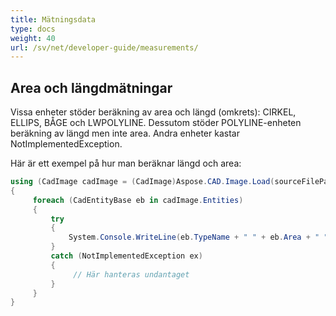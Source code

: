 ```yaml
---
title: Mätningsdata
type: docs
weight: 40
url: /sv/net/developer-guide/measurements/
---
```


## **Area och längdmätningar**

Vissa enheter stöder beräkning av area och längd (omkrets): CIRKEL, ELLIPS, BÅGE och LWPOLYLINE. Dessutom stöder POLYLINE-enheten beräkning av längd men inte area. Andra enheter kastar NotImplementedException.

Här är ett exempel på hur man beräknar längd och area:

```csharp
using (CadImage cadImage = (CadImage)Aspose.CAD.Image.Load(sourceFilePath))
{
     foreach (CadEntityBase eb in cadImage.Entities)
     {
         try
         {
             System.Console.WriteLine(eb.TypeName + " " + eb.Area + " " + eb.Length);
         }
         catch (NotImplementedException ex)
         {
              // Här hanteras undantaget
         }
     }
}
```
